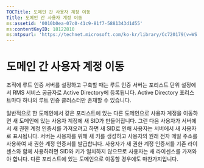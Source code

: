 ```yaml
---
TOCTitle: 도메인 간 사용자 계정 이동
Title: 도메인 간 사용자 계정 이동
ms:assetid: '0010b0ea-07c0-41c9-81f7-5881343d1d55'
ms:contentKeyID: 18122810
ms:mtpsurl: 'https://technet.microsoft.com/ko-kr/library/Cc720179(v=WS.10)'
---
```


도메인 간 사용자 계정 이동
==========================

조직에 루트 인증 서버를 설정하고 구축할 때는 루트 인증 서버는 포리스트 단위 설정에서 RMS 서비스 공급자로 Active Directory에 등록됩니다. Active Directory 포리스트마다 하나의 루트 인증 클러스터만 존재할 수 있습니다.

일반적으로 한 도메인에서 같은 포리스트에 있는 다른 도메인으로 사용자 계정을 이동하면 새 도메인에 있는 사용자 계정에 새 SID가 만들어집니다. 그런 다음 사용자가 서버에서 새 권한 계정 인증서를 가져오려고 하면 새 SID로 인해 사용자는 서버에서 새 사용자로 표시됩니다. 서버는 사용자를 위해 새 키를 생성하고 사용자의 원래 전자 메일 주소를 사용하여 새 권한 계정 인증서를 발급합니다. 사용자가 새 권한 계정 인증서를 기존 라이센스와 함께 사용하려면 SID와 키가 일치하지 않으므로 사용자는 새 라이센스를 가져와야 합니다. 다른 포리스트에 있는 도메인으로 이동할 경우에도 마찬가지입니다.
